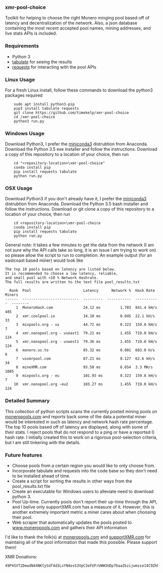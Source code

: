 ### xmr-pool-choice 
Toolkit for helping to choose the right Monero minging pool based off of latency and decentralization of the network. Also, a json database containing the most recent accepted pool names, mining addresses, and live stats APIs is included.

### Requirements
- Python 3
- [tabulate](https://txt.arboreus.com/2013/03/13/pretty-print-tables-in-python.html) for seeing the results
- [requests](http://docs.python-requests.org/en/master/) for interacting with the pool APIs

### Linux Usage
For a fresh Linux install, follow these commands to download the python3 packages required
```
	sudo apt install python3-pip
	pip3 install tabulate requests
	git clone https://github.com/timekelp/xmr-pool-choice
	cd /xmr-pool-choice
	python3 run.py
```

### Windows Usage
Download Python3, I prefer the [miniconda3](https://conda.io/miniconda.html) distrubtion from Anaconda. Download the Python 3.5 exe installer and follow the instructions. Download a copy of this repository to a location of your choice, then run
```
	cd "<repository-location>\xmr-pool-choice"
	conda install pip
	pip install requests tabulate
	python run.py
```

### OSX Usage
Download Python3 if you don't already have it, I prefer the [miniconda3](https://conda.io/miniconda.html) distrubtion from Anaconda. Download the Python 3.5 bash installer and follow the instructions. Download or git clone a copy of this repository to a location of your choice, then run
```
	cd <repository-location>\xmr-pool-choice
	conda install pip
	pip install requests tabulate
	python run.py
```
General note: it takes a few minutes to get the data from the network (I am not sure why the API calls take so long, it is an issue I am trying to work on) so please allow the script to run to completion. An example output (for an eastcoast based miner) would look like
```
The top 10 pools based on latency are listed below. 
It is recommended to choose a low latency, reliable, 
and small pool with <10 % Network Hashrate. 
The full results are written to the text file pool_results.txt 

  Rank  Pool                        Latency      Network %  Hash Rate      Miners
------  --------------------------  ---------  -----------  -----------  --------
     1  MoneroHash.com              24.12 ms         1.703  841.4 kH/s        485
     2  xmr.coolpool.io             34.10 ms         0.045  22.1 kH/s          33
     3  mixpools.org - us           44.72 ms         0.323  159.8 kH/s          7
     4  xmr.nanopool.org - useast1  79.21 ms         1.455  719.0 kH/s        124
     5  xmr.nanopool.org - uswest1  79.36 ms         1.455  719.0 kH/s        124
     6  monero.us.to                85.32 ms         0.001  683.0 H/s           6
     7  usxmrpool.com               87.21 ms         0.127  62.6 kH/s          34
     8  mineXMR.com                 93.58 ms         6.654  3.3 MH/s         1085
     9  mixpools.org - eu           101.93 ms        0.323  159.8 kH/s          7
    10  xmr.nanopool.org -eu2       103.27 ms        1.455  719.0 kH/s        124
 ```

### Detailed Summary
This collection of python scripts scans the currently posted mining pools on [moneropools.com](http://moneropools.com/) and reports back some of the data a potential miner would be interested in such as latency and network hash rate percentage. The top 10 pools based off of latency are displayed, along with some of their stats. I reject pools that do not respond to a ping or have a reported 0 hash rate. I initially created this to work on a rigorous pool-selection criteria, but I am still tinkering with the details.


### Future features
- Choose pools from a certain region you would like to only choose from. 
- Incorporate tabulate and requests into the code base so they don't need to be installed ahead of time.
- Create a script for sorting the results in other ways from the pool_results.txt file
- Create an executable for Windows users to alleviate need to download python 3.
- Pool Up-time. Currently pools don't report their up-time through the API, and I belive only supportXMR.com has a measure of it. However, this is another extremely important metric a miner cares about when choosing their pool.
- Web scraper that automatically updates the pools posted to www.moneropools.com and gathers their API information


I'd like to thank the folk(s) at [moneropools.com](www.moneropools.com) and [supportXMR.com](www.supportXMR.com) for maintaing all of the pool information that made this possible. Please support them!

XMR Donations:
```
49P4SVT2DewdN44NKtySdf4d3LsYN4esS3VpC3eFUFrUWW3UDp76aaZbzijwmzso14C9ZhhAEtAiU3KTq27Tf4CfKbLA1Sx
```
